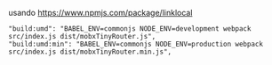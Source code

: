 usando
https://www.npmjs.com/package/linklocal

    "build:umd": "BABEL_ENV=commonjs NODE_ENV=development webpack src/index.js dist/mobxTinyRouter.js",
    "build:umd:min": "BABEL_ENV=commonjs NODE_ENV=production webpack src/index.js dist/mobxTinyRouter.min.js",